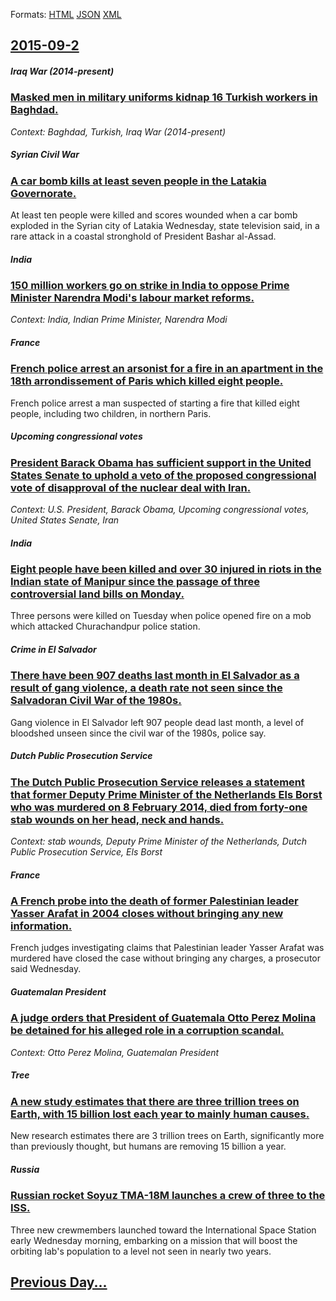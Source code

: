 
Formats: [HTML](2015/09/2/index.html)  [JSON](2015/09/2/index.json)  [XML](2015/09/2/index.xml)  

## [2015-09-2](/news/2015/09/2/index.md)

##### Iraq War (2014-present)
### [Masked men in military uniforms kidnap 16 Turkish workers in Baghdad. ](/news/2015/09/2/masked-men-in-military-uniforms-kidnap-16-turkish-workers-in-baghdad.md)
_Context: Baghdad, Turkish, Iraq War (2014-present)_

##### Syrian Civil War
### [A car bomb kills at least seven people in the Latakia Governorate. ](/news/2015/09/2/a-car-bomb-kills-at-least-seven-people-in-the-latakia-governorate.md)
At least ten people were killed and scores wounded when a car bomb exploded in the Syrian city of Latakia Wednesday, state television said, in a rare attack in a coastal stronghold of President Bashar al-Assad.

##### India
### [150 million workers go on strike in India to oppose Prime Minister Narendra Modi's labour market reforms. ](/news/2015/09/2/150-million-workers-go-on-strike-in-india-to-oppose-prime-minister-narendra-modi-s-labour-market-reforms.md)
_Context: India, Indian Prime Minister, Narendra Modi_

##### France
### [French police arrest an arsonist for a fire in an apartment in the 18th arrondissement of Paris which killed eight people.](/news/2015/09/2/french-police-arrest-an-arsonist-for-a-fire-in-an-apartment-in-the-18th-arrondissement-of-paris-which-killed-eight-people.md)
French police arrest a man suspected of starting a fire that killed eight people, including two children, in northern Paris.

##### Upcoming congressional votes
### [President Barack Obama has sufficient support in the United States Senate to uphold a veto of the proposed congressional vote of disapproval of the nuclear deal with Iran. ](/news/2015/09/2/president-barack-obama-has-sufficient-support-in-the-united-states-senate-to-uphold-a-veto-of-the-proposed-congressional-vote-of-disapproval.md)
_Context: U.S. President, Barack Obama, Upcoming congressional votes, United States Senate, Iran_

##### India
### [Eight people have been killed and over 30 injured in riots in the Indian state of Manipur since the passage of three controversial land bills on Monday. ](/news/2015/09/2/eight-people-have-been-killed-and-over-30-injured-in-riots-in-the-indian-state-of-manipur-since-the-passage-of-three-controversial-land-bill.md)
Three persons were killed on Tuesday when police opened fire on a mob which attacked Churachandpur police station. 

##### Crime in El Salvador
### [There have been 907 deaths last month in El Salvador as a result of gang violence, a death rate not seen since the Salvadoran Civil War of the 1980s. ](/news/2015/09/2/there-have-been-907-deaths-last-month-in-el-salvador-as-a-result-of-gang-violence-a-death-rate-not-seen-since-the-salvadoran-civil-war-of-t.md)
Gang violence in El Salvador left 907 people dead last month, a level of bloodshed unseen since the civil war of the 1980s, police say.

##### Dutch Public Prosecution Service
### [The Dutch Public Prosecution Service releases a statement that former Deputy Prime Minister of the Netherlands Els Borst who was murdered on 8 February 2014, died from forty-one stab wounds on her head, neck and hands. ](/news/2015/09/2/the-dutch-public-prosecution-service-releases-a-statement-that-former-deputy-prime-minister-of-the-netherlands-els-borst-who-was-murdered-on.md)
_Context: stab wounds, Deputy Prime Minister of the Netherlands, Dutch Public Prosecution Service, Els Borst_

##### France
### [A French probe into the death of former Palestinian leader Yasser Arafat in 2004 closes without bringing any new information. ](/news/2015/09/2/a-french-probe-into-the-death-of-former-palestinian-leader-yasser-arafat-in-2004-closes-without-bringing-any-new-information.md)
French&#x20;judges&#x20;investigating&#x20;claims&#x20;that&#x20;Palestinian&#x20;leader&#x20;Yasser&#x20;Arafat&#x20;was&#x20;murdered&#x20;have&#x20;closed&#x20;the&#x20;case&#x20;without&#x20;bringing&#x20;any&#x20;charges,&#x20;a&#x20;prosecutor&#x20;said&#x20;Wednesday.

##### Guatemalan President
### [A judge orders that President of Guatemala Otto Perez Molina be detained for his alleged role in a corruption scandal. ](/news/2015/09/2/a-judge-orders-that-president-of-guatemala-otto-pa-c-rez-molina-be-detained-for-his-alleged-role-in-a-corruption-scandal.md)
_Context: Otto Perez Molina, Guatemalan President_

##### Tree
### [A new study estimates that there are three trillion trees on Earth, with 15 billion lost each year to mainly human causes. ](/news/2015/09/2/a-new-study-estimates-that-there-are-three-trillion-trees-on-earth-with-15-billion-lost-each-year-to-mainly-human-causes.md)
New research estimates there are 3 trillion trees on Earth, significantly more than previously thought, but humans are removing 15 billion a year.

##### Russia
### [Russian rocket Soyuz TMA-18M launches a crew of three to the ISS. ](/news/2015/09/2/russian-rocket-soyuz-tma-18m-launches-a-crew-of-three-to-the-iss.md)
Three new crewmembers launched toward the International Space Station early Wednesday morning, embarking on a mission that will boost the orbiting lab&#039;s population to a level not seen in nearly two years.

## [Previous Day...](/news/2015/09/1/index.md)

